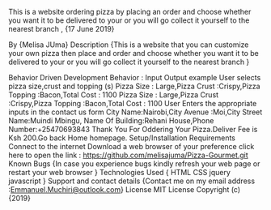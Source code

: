 This is a website ordering pizza by placing an order and choose whether you want it to be delivered to your or you will go collect it yourself to the nearest branch , {17 June 2019}

By {Melisa JUma}
Description
{This is a website that you can customize your own pizza then place and order and choose whether you want it to be delivered to your or you will go collect it yourself to the nearest branch }

Behavior Driven Development
Behavior :	Input	Output example
User selects pizza size,crust and topping (s)	Pizza Size : Large,Pizza Crust :Crispy,Pizza Topping :Bacon,Total Cost : 1100	Pizza Size : Large,Pizza Crust :Crispy,Pizza Topping :Bacon,Total Cost : 1100
User Enters the appropriate inputs in the contact us form	City Name:Nairobi,City Avenue :Moi,City Street Name:Muindi Mbingu, Name Of Building:Rehani House,Phone Number:+25470693843	Thank You For Oddering Your Pizza.Deliver Fee is Ksh 200.Go back Home homepage.
Setup/Installation Requirements
Connect to the internet
Download a web browser of your preference
click here to open the link : https://github.com/melisajuma/Pizza-Gourmet.git
Known Bugs
{In case you experience bugs kindly refresh your web page or restart your web browser }
Technologies Used
{ HTML  CSS  jquery  javascript }
Support and contact details
{Contact me on my email address :Emmanuel.Muchiri@outlook.com}
License
MIT License Copyright (c) {2019}